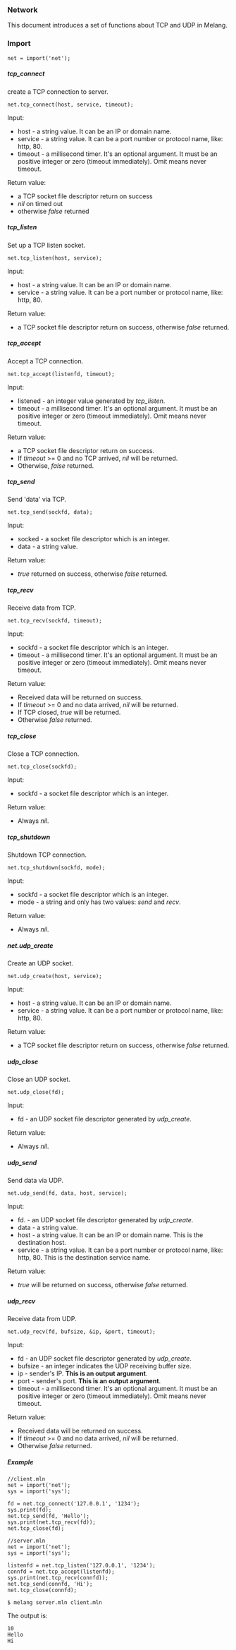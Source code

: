 ### Network

This document introduces a set of functions about TCP and UDP in Melang.



### Import

```
net = import('net');
```



##### tcp_connect

create a TCP connection to server.

```
net.tcp_connect(host, service, timeout);
```

Input:

- host - a string value. It can be an IP or domain name.
- service -  a string value. It can be a port number or protocol name, like: http, 80.
- timeout - a millisecond timer. It's an optional argument. It must be an positive integer or zero (timeout immediately). Omit means never timeout.

Return value:

- a TCP socket file descriptor return on success
- *nil* on timed out
- otherwise *false* returned



##### tcp_listen

Set up a TCP listen socket.

```
net.tcp_listen(host, service);
```

Input:

- host - a string value. It can be an IP or domain name.
- service -  a string value. It can be a port number or protocol name, like: http, 80.

Return value:

- a TCP socket file descriptor return on success, otherwise *false* returned.



##### tcp_accept

Accept a TCP connection.

```
net.tcp_accept(listenfd, timeout);
```

Input:

- listened - an integer value generated by *tcp_listen*.
- timeout - a millisecond timer. It's an optional argument. It must be an positive integer or zero (timeout immediately). Omit means never timeout.

Return value:

- a TCP socket file descriptor return on success.
- If *timeout* >= 0 and no TCP arrived, *nil* will be returned.
- Otherwise, *false* returned.



##### tcp_send

Send 'data' via TCP.

```
net.tcp_send(sockfd, data);
```

Input:

- socked - a socket file descriptor which is an integer.
- data - a string value.

Return value:

- *true* returned on success, otherwise *false* returned.



##### tcp_recv

Receive data from TCP.

```
net.tcp_recv(sockfd, timeout);
```

Input:

- sockfd - a socket file descriptor which is an integer.
- timeout - a millisecond timer. It's an optional argument. It must be an positive integer or zero (timeout immediately). Omit means never timeout.

Return value:

- Received data will be returned on success.
- If *timeout* >= 0 and no data arrived, *nil* will be returned.
- If TCP closed, *true* will be returned.
- Otherwise *false* returned.



##### tcp_close

Close a TCP connection.

```
net.tcp_close(sockfd);
```

Input:

- sockfd - a socket file descriptor which is an integer.

Return value:

- Always *nil*.



##### tcp_shutdown

Shutdown TCP connection.

```
net.tcp_shutdown(sockfd, mode);
```

Input:

- sockfd - a socket file descriptor which is an integer.
- mode - a string and only has two values: *send* and *recv*.

Return value:

- Always *nil*.



##### net.udp_create

Create an UDP socket.

```
net.udp_create(host, service);
```

Input:

- host - a string value. It can be an IP or domain name.
- service -  a string value. It can be a port number or protocol name, like: http, 80.

Return value:

- a TCP socket file descriptor return on success, otherwise *false* returned.



##### udp_close

Close an UDP socket.

```
net.udp_close(fd);
```

Input:

- fd - an UDP socket file descriptor generated by *udp_create*.

Return value:

- Always *nil*.



##### udp_send

Send data via UDP.

```
net.udp_send(fd, data, host, service);
```

Input:

- fd. - an UDP socket file descriptor generated by *udp_create*.
- data - a string value.
- host - a string value. It can be an IP or domain name. This is the destination host.
- service - a string value. It can be a port number or protocol name, like: http, 80. This is the destination service name.

Return value:

- *true* will be returned on success, otherwise *false* returned.



##### udp_recv

Receive data from UDP.

```
net.udp_recv(fd, bufsize, &ip, &port, timeout);
```

Input:

- fd - an UDP socket file descriptor generated by *udp_create*.
- bufsize - an integer indicates the UDP receiving buffer size.
- ip - sender's IP. **This is an output argument**.
- port - sender's port. **This is an output argument**.
- timeout - a millisecond timer. It's an optional argument. It must be an positive integer or zero (timeout immediately). Omit means never timeout.

Return value:

- Received data will be returned on success.
- If *timeout* >= 0 and no data arrived, *nil* will be returned.
- Otherwise *false* returned.



##### Example

```
//client.mln
net = import('net');
sys = import('sys');

fd = net.tcp_connect('127.0.0.1', '1234');
sys.print(fd);
net.tcp_send(fd, 'Hello');
sys.print(net.tcp_recv(fd));
net.tcp_close(fd);
```

```
//server.mln
net = import('net');
sys = import('sys');

listenfd = net.tcp_listen('127.0.0.1', '1234');
connfd = net.tcp_accept(listenfd);
sys.print(net.tcp_recv(connfd));
net.tcp_send(connfd, 'Hi');
net.tcp_close(connfd);
```

```
$ melang server.mln client.mln
```

The output is:

```
10
Hello
Hi
```

